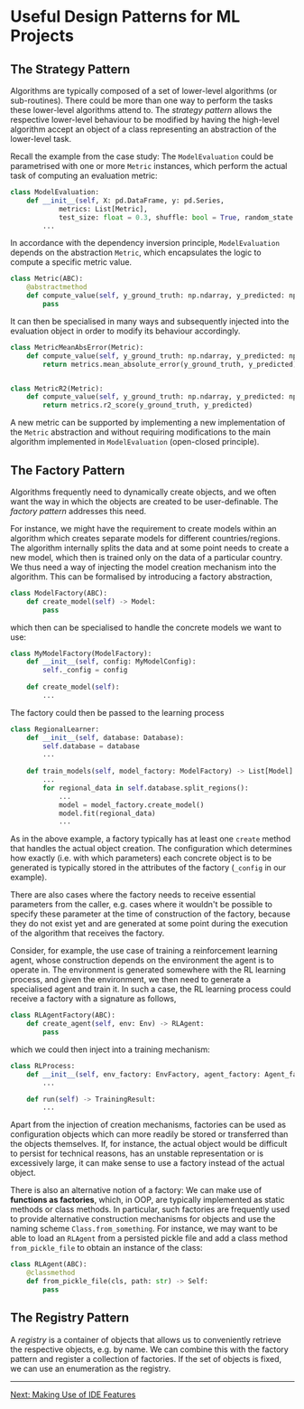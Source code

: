 # Useful Design Patterns for ML Projects

## The Strategy Pattern

Algorithms are typically composed of a set of lower-level algorithms (or sub-routines).
There could be more than one way to perform the tasks these lower-level algorithms attend to.
The *strategy pattern* allows the respective lower-level behaviour to be modified by having the high-level algorithm accept an object of a class representing an abstraction of the lower-level task.

Recall the example from the case study: The `ModelEvaluation` could be parametrised with one or more `Metric` instances,
which perform the actual task of computing an evaluation metric:

```python
class ModelEvaluation:
    def __init__(self, X: pd.DataFrame, y: pd.Series,
            metrics: List[Metric],
            test_size: float = 0.3, shuffle: bool = True, random_state: int = 42):
        ...
```

In accordance with the dependency inversion principle, `ModelEvaluation` depends on the abstraction `Metric`,
which encapsulates the logic to compute a specific metric value.

```python
class Metric(ABC):
    @abstractmethod
    def compute_value(self, y_ground_truth: np.ndarray, y_predicted: np.ndarray) -> float:
        pass
```

It can then be specialised in many ways and subsequently injected into the evaluation object in order to modify its behaviour accordingly.

```python
class MetricMeanAbsError(Metric):
    def compute_value(self, y_ground_truth: np.ndarray, y_predicted: np.ndarray) -> float:
        return metrics.mean_absolute_error(y_ground_truth, y_predicted)


class MetricR2(Metric):
    def compute_value(self, y_ground_truth: np.ndarray, y_predicted: np.ndarray) -> float:
        return metrics.r2_score(y_ground_truth, y_predicted)
```

A new metric can be supported by implementing a new implementation of the `Metric` abstraction and without requiring
modifications to the main algorithm implemented in `ModelEvaluation` (open-closed principle).

## The Factory Pattern

Algorithms frequently need to dynamically create objects, and we often want the way in which the objects are created to be user-definable.
The *factory pattern* addresses this need.

For instance, we might have the requirement to create models within an algorithm which creates separate models for different countries/regions. 
The algorithm internally splits the data and at some point needs to create a new model, which then is trained only on the data of a particular country.
We thus need a way of injecting the model creation mechanism into the algorithm.
This can be formalised by introducing a factory abstraction,

```python
class ModelFactory(ABC):
    def create_model(self) -> Model:
        pass
```

which then can be specialised to handle the concrete models we want to use:

```python
class MyModelFactory(ModelFactory):
    def __init__(self, config: MyModelConfig):
        self._config = config
    
    def create_model(self):
        ...
```

The factory could then be passed to the learning process

```python
class RegionalLearner:
    def __init__(self, database: Database):
        self.database = database
        ...
    
    def train_models(self, model_factory: ModelFactory) -> List[Model]:
        ...
        for regional_data in self.database.split_regions():
            ...
            model = model_factory.create_model()
            model.fit(regional_data)
            ...
```

As in the above example, a factory typically has at least one `create` method that handles the actual object creation.
The configuration which determines how exactly (i.e. with which parameters) each concrete object is to be generated is typically stored in the attributes of the factory (`_config` in our example).

There are also cases where the factory needs to receive essential parameters from the caller, e.g. 
cases where it wouldn't be possible to specify these parameter at the time of construction of the factory, because they do not exist yet and are generated at some point during the execution of the algorithm that receives the factory.

Consider, for example, the use case of training a reinforcement learning agent, whose construction depends on the environment the agent is to operate in.
The environment is generated somewhere with the RL learning process, and given the environment, we then need to generate a specialised agent and train it. 
In such a case, the RL learning process could receive a factory with a signature as follows,

```python
class RLAgentFactory(ABC):
    def create_agent(self, env: Env) -> RLAgent:
        pass
```

which we could then inject into a training mechanism:

```python
class RLProcess:
    def __init__(self, env_factory: EnvFactory, agent_factory: Agent_factory, ...):
        ...

    def run(self) -> TrainingResult:
        ...
```

Apart from the injection of creation mechanisms, factories can be used as configuration objects which can more readily be stored or transferred than the objects themselves.
If, for instance, the actual object would be difficult to persist for technical reasons, has an unstable representation or is excessively large, it can make sense to use a factory instead of the actual object.

There is also an alternative notion of a factory:
We can make use of **functions as factories**, which, in OOP, are typically implemented as static methods or class methods.
In particular, such factories are frequently used to provide alternative construction mechanisms for objects and use the naming scheme `Class.from_something`.
For instance, we may want to be able to load an `RLAgent` from a persisted pickle file and add a class method `from_pickle_file` to obtain an instance of the class:

```python
class RLAgent(ABC):
    @classmethod
    def from_pickle_file(cls, path: str) -> Self:
        pass
```

## The Registry Pattern

A *registry* is a container of objects that allows us to conveniently retrieve the respective objects, e.g. by name.
We can combine this with the factory pattern and register a collection of factories.
If the set of objects is fixed, we can use an enumeration as the registry.


<hr>

[Next: Making Use of IDE Features](../05-ide-features/README.md)
